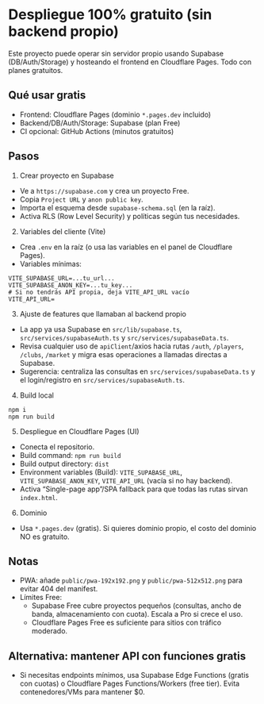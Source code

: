 # Despliegue 100% gratuito (sin backend propio)

Este proyecto puede operar sin servidor propio usando Supabase (DB/Auth/Storage) y hosteando el frontend en Cloudflare Pages. Todo con planes gratuitos.

## Qué usar gratis
- Frontend: Cloudflare Pages (dominio `*.pages.dev` incluido)
- Backend/DB/Auth/Storage: Supabase (plan Free)
- CI opcional: GitHub Actions (minutos gratuitos)

## Pasos
1) Crear proyecto en Supabase
- Ve a `https://supabase.com` y crea un proyecto Free.
- Copia `Project URL` y `anon public key`.
- Importa el esquema desde `supabase-schema.sql` (en la raíz).
- Activa RLS (Row Level Security) y políticas según tus necesidades.

2) Variables del cliente (Vite)
- Crea `.env` en la raíz (o usa las variables en el panel de Cloudflare Pages).
- Variables mínimas:
```
VITE_SUPABASE_URL=...tu_url...
VITE_SUPABASE_ANON_KEY=...tu_key...
# Si no tendrás API propia, deja VITE_API_URL vacío
VITE_API_URL=
```

3) Ajuste de features que llamaban al backend propio
- La app ya usa Supabase en `src/lib/supabase.ts`, `src/services/supabaseAuth.ts` y `src/services/supabaseData.ts`.
- Revisa cualquier uso de `apiClient`/axios hacia rutas `/auth`, `/players`, `/clubs`, `/market` y migra esas operaciones a llamadas directas a Supabase.
- Sugerencia: centraliza las consultas en `src/services/supabaseData.ts` y el login/registro en `src/services/supabaseAuth.ts`.

4) Build local
```
npm i
npm run build
```

5) Despliegue en Cloudflare Pages (UI)
- Conecta el repositorio.
- Build command: `npm run build`
- Build output directory: `dist`
- Environment variables (Build): `VITE_SUPABASE_URL`, `VITE_SUPABASE_ANON_KEY`, `VITE_API_URL` (vacía si no hay backend).
- Activa “Single-page app”/SPA fallback para que todas las rutas sirvan `index.html`.

6) Dominio
- Usa `*.pages.dev` (gratis). Si quieres dominio propio, el costo del dominio NO es gratuito.

## Notas
- PWA: añade `public/pwa-192x192.png` y `public/pwa-512x512.png` para evitar 404 del manifest.
- Límites Free:
  - Supabase Free cubre proyectos pequeños (consultas, ancho de banda, almacenamiento con cuota). Escala a Pro si crece el uso.
  - Cloudflare Pages Free es suficiente para sitios con tráfico moderado.

## Alternativa: mantener API con funciones gratis
- Si necesitas endpoints mínimos, usa Supabase Edge Functions (gratis con cuotas) o Cloudflare Pages Functions/Workers (free tier). Evita contenedores/VMs para mantener $0.
